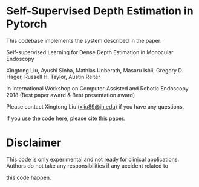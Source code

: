 # Self-Supervised Depth Estimation in Pytorch

This codebase implements the system described in the paper:

Self-supervised Learning for Dense Depth Estimation in Monocular Endoscopy

Xingtong Liu, Ayushi Sinha, Mathias Unberath, Masaru Ishii, Gregory D. Hager, Russell H. Taylor, Austin Reiter

In International Workshop on Computer-Assisted and Robotic Endoscopy 2018 (Best paper award & Best presentation award)

Please contact Xingtong Liu (xliu89@jh.edu) if you have any questions.

If you use the code here, please cite [this paper](https://link.springer.com/chapter/10.1007/978-3-030-01201-4_15).

# Disclaimer

This code is only experimental and not ready for clinical applications. Authors do not take any responsibilities if any accident related to

this code happen.
